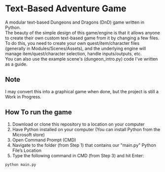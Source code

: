 # Text-Based Adventure Game
A modular text-based Dungeons and Dragons (DnD) game written in Python.
<br>
The beauty of the simple design of this game/engine is that it allows anyone to create their own custom text-based game from it by changing a few files.
<br> 
To do this, you need to create your own quest/item/character files (generally in Modules/Scenes/Assets), and the underlying engine will manage item/quest/character selection, handle inputs/outputs, etc.
<br>
You can also use the example scene's (dungeon_intro.py) code I've written as a guide. 

## Note
I may convert this into a graphical game when done, but the project is still a Work in Progress.
<br>

## How To run the game
1. Download or clone this repository to a location on your computer
2. Have Python installed on your computer (You can install Python from the Microsoft store)
3. Open Command Prompt (CMD)
4. Navigate to the folder (from Step 1) that contains our "main.py" Python File’s Location
5. Type the following command in CMD (from Step 3) and hit Enter:
``` 
python main.py 
```
